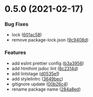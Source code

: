 # 0.5.0 (2021-02-17)
### Bug Fixes

* lock ([601ac58](https://github.com/Objectivezt/scaffold-rule/commit/601ac58))
* remove package-lock.json ([9c9408d](https://github.com/Objectivezt/scaffold-rule/commit/9c9408d))

### Features

* add eslint prettier config ([b3a3956](https://github.com/Objectivezt/scaffold-rule/commit/b3a3956))
* add htmlhint jsdoc lint ([8c2314d](https://github.com/Objectivezt/scaffold-rule/commit/8c2314d))
* add lintstage ([d0535e1](https://github.com/Objectivezt/scaffold-rule/commit/d0535e1))
* add stylelintrc ([3649bec](https://github.com/Objectivezt/scaffold-rule/commit/3649bec))
* gitignore update ([00b26c4](https://github.com/Objectivezt/scaffold-rule/commit/00b26c4))
* rename package name ([284a8ed](https://github.com/Objectivezt/scaffold-rule/commit/284a8ed))
